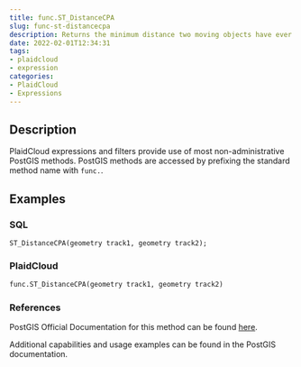```yaml
---
title: func.ST_DistanceCPA
slug: func-st-distancecpa
description: Returns the minimum distance two moving objects have ever been each other
date: 2022-02-01T12:34:31
tags:
- plaidcloud
- expression
categories:
- PlaidCloud
- Expressions
---
```



## Description


PlaidCloud expressions and filters provide use of most non-administrative PostGIS methods. PostGIS methods are accessed by prefixing the standard method name with `func.`.



## Examples


### SQL



```
ST_DistanceCPA(geometry track1, geometry track2);
```


### PlaidCloud



```python
func.ST_DistanceCPA(geometry track1, geometry track2)
```


### References


PostGIS Official Documentation for this method can be found [here](https://postgis.net/docs/manual-3.1/ST_DistanceCPA.html).



Additional capabilities and usage examples can be found in the PostGIS documentation.

